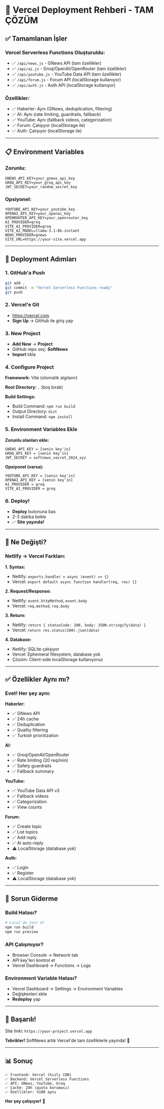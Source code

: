 # 🚀 Vercel Deployment Rehberi - TAM ÇÖZÜM

## ✅ Tamamlanan İşler

### Vercel Serverless Functions Oluşturuldu:
- ✅ `/api/news.js` - GNews API (tam özellikler)
- ✅ `/api/ai.js` - Groq/OpenAI/OpenRouter (tam özellikler)
- ✅ `/api/youtube.js` - YouTube Data API (tam özellikler)
- ✅ `/api/forum.js` - Forum API (localStorage kullanıyor)
- ✅ `/api/auth.js` - Auth API (localStorage kullanıyor)

### Özellikler:
- ✅ Haberler: Aynı (GNews, deduplication, filtering)
- ✅ AI: Aynı (rate limiting, guardrails, fallback)
- ✅ YouTube: Aynı (fallback videos, categorization)
- ✅ Forum: Çalışıyor (localStorage ile)
- ✅ Auth: Çalışıyor (localStorage ile)

---

## 📋 Environment Variables

### Zorunlu:
```
GNEWS_API_KEY=your_gnews_api_key
GROQ_API_KEY=your_groq_api_key
JWT_SECRET=your_random_secret_key
```

### Opsiyonel:
```
YOUTUBE_API_KEY=your_youtube_key
OPENAI_API_KEY=your_openai_key
OPENROUTER_API_KEY=your_openrouter_key
AI_PROVIDER=groq
VITE_AI_PROVIDER=groq
VITE_AI_MODEL=llama-3.1-8b-instant
NEWS_PROVIDER=gnews
SITE_URL=https://your-site.vercel.app
```

---

## 🚀 Deployment Adımları

### 1. GitHub'a Push
```bash
git add .
git commit -m "Vercel Serverless Functions ready"
git push
```

### 2. Vercel'e Git
- https://vercel.com
- **Sign Up** → GitHub ile giriş yap

### 3. New Project
- **Add New** → **Project**
- GitHub repo seç: **SoftNews**
- **Import** tıkla

### 4. Configure Project

**Framework:** Vite (otomatik algılanır)

**Root Directory:** `.` (boş bırak)

**Build Settings:**
- Build Command: `npm run build`
- Output Directory: `dist`
- Install Command: `npm install`

### 5. Environment Variables Ekle

**Zorunlu olanları ekle:**
```
GNEWS_API_KEY = [senin key'in]
GROQ_API_KEY = [senin key'in]
JWT_SECRET = softnews_secret_2024_xyz
```

**Opsiyonel (varsa):**
```
YOUTUBE_API_KEY = [senin key'in]
OPENAI_API_KEY = [senin key'in]
AI_PROVIDER = groq
VITE_AI_PROVIDER = groq
```

### 6. Deploy!
- **Deploy** butonuna bas
- 2-3 dakika bekle
- ✅ **Site yayında!**

---

## 🎯 Ne Değişti?

### Netlify → Vercel Farkları:

**1. Syntax:**
- Netlify: `exports.handler = async (event) => {}`
- Vercel: `export default async function handler(req, res) {}`

**2. Request/Response:**
- Netlify: `event.httpMethod`, `event.body`
- Vercel: `req.method`, `req.body`

**3. Return:**
- Netlify: `return { statusCode: 200, body: JSON.stringify(data) }`
- Vercel: `return res.status(200).json(data)`

**4. Database:**
- Netlify: SQLite çalışıyor
- Vercel: Ephemeral filesystem, database yok
- Çözüm: Client-side localStorage kullanıyoruz

---

## ✅ Özellikler Aynı mı?

### Evet! Her şey aynı:

**Haberler:**
- ✅ GNews API
- ✅ 24h cache
- ✅ Deduplication
- ✅ Quality filtering
- ✅ Turkish prioritization

**AI:**
- ✅ Groq/OpenAI/OpenRouter
- ✅ Rate limiting (20 req/min)
- ✅ Safety guardrails
- ✅ Fallback summary

**YouTube:**
- ✅ YouTube Data API v3
- ✅ Fallback videos
- ✅ Categorization
- ✅ View counts

**Forum:**
- ✅ Create topic
- ✅ List topics
- ✅ Add reply
- ✅ AI auto-reply
- ⚠️ LocalStorage (database yok)

**Auth:**
- ✅ Login
- ✅ Register
- ⚠️ LocalStorage (database yok)

---

## 🐛 Sorun Giderme

### Build Hatası?
```bash
# Local'de test et
npm run build
npm run preview
```

### API Çalışmıyor?
- Browser Console → Network tab
- API key'leri kontrol et
- Vercel Dashboard → Functions → Logs

### Environment Variable Hatası?
- Vercel Dashboard → Settings → Environment Variables
- Değişkenleri ekle
- **Redeploy** yap

---

## 🎉 Başarılı!

Site linki: `https://your-project.vercel.app`

**Tebrikler!** SoftNews artık Vercel'de tam özelliklerle yayında! 🚀

---

## 📊 Sonuç

```
✅ Frontend: Vercel (hızlı CDN)
✅ Backend: Vercel Serverless Functions
✅ API: GNews, YouTube, Groq
✅ Cache: 24h (quota koruması)
✅ Özellikler: %100 aynı
```

**Her şey çalışıyor!** 🎊
